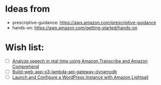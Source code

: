 # Ideas from
- prescriptive-guidance: https://aws.amazon.com/prescriptive-guidance
- hands-on: https://aws.amazon.com/getting-started/hands-on

# Wish list:
- [ ] [Analyze speech in real time using Amazon Transcribe and Amazon Comprehend](https://docs.aws.amazon.com/prescriptive-guidance/latest/patterns/analyze-speech-in-real-time-using-amazon-transcribe-and-amazon-comprehend.html)
- [ ] [Build-web-app-s3-lambda-api-gateway-dynamodb](https://aws.amazon.com/getting-started/hands-on/build-web-app-s3-lambda-api-gateway-dynamodb/?ref=gsrchandson)
- [ ] [Launch and Configure a WordPress Instance with Amazon Lightsail](https://aws.amazon.com/getting-started/hands-on/launch-a-wordpress-website/)